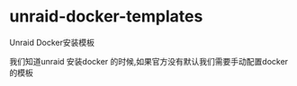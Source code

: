 # unraid-docker-templates
Unraid Docker安装模板

我们知道unraid 安装docker 的时候,如果官方没有默认我们需要手动配置docker的模板




[](https://github.com/A75G/docker-templates)

[](https://github.com/Drixn0/docker-templates)